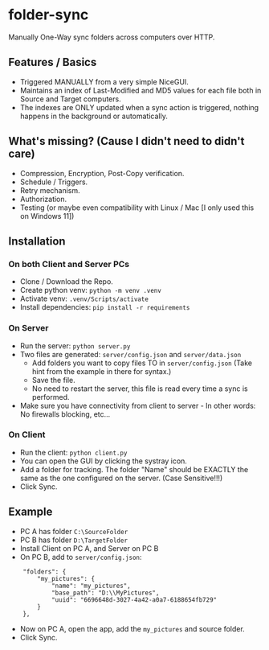 # folder-sync

Manually One-Way sync folders across computers over HTTP.

## Features / Basics
* Triggered MANUALLY from a very simple NiceGUI.
* Maintains an index of Last-Modified and MD5 values for each file both in Source and Target computers.
* The indexes are ONLY updated when a sync action is triggered, nothing happens in the background or automatically.

## What's missing? (Cause I didn't need to didn't care)
* Compression, Encryption, Post-Copy verification.
* Schedule / Triggers.
* Retry mechanism.
* Authorization.
* Testing (or maybe even compatibility with Linux / Mac [I only used this on Windows 11])

## Installation 
### On both Client and Server PCs
* Clone / Download the Repo.
* Create python venv: `python -m venv .venv`
* Activate venv: `.venv/Scripts/activate`
* Install dependencies: `pip install -r requirements`

### On Server
* Run the server: `python server.py`
* Two files are generated: `server/config.json` and `server/data.json`
    * Add folders you want to copy files TO in `server/config.json` (Take hint from the example in there for syntax.)
    * Save the file.
    * No need to restart the server, this file is read every time a sync is performed.
* Make sure you have connectivity from client to server - In other words: No firewalls blocking, etc...

### On Client
* Run the client: `python client.py`
* You can open the GUI by clicking the systray icon.
* Add a folder for tracking.  The folder "Name" should be EXACTLY the same as the one configured on the server. (Case Sensitive!!!)
* Click Sync.

## Example
- PC A has folder `C:\SourceFolder`
- PC B has folder `D:\TargetFolder`
- Install Client on PC A, and Server on PC B
- On PC B, add to `server/config.json`:
```
    "folders": {
        "my_pictures": {
            "name": "my_pictures",
            "base_path": "D:\\MyPictures",
            "uuid": "6696648d-3027-4a42-a0a7-6188654fb729"
        }
    },
```
- Now on PC A, open the app, add the `my_pictures` and source folder.
- Click Sync.